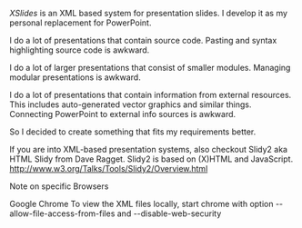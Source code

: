 *XSlides* is an XML based system for presentation slides.
I develop it as my personal replacement for PowerPoint.

I do a lot of presentations that contain source code.
Pasting and syntax highlighting source code is awkward.

I do a lot of larger presentations that consist of smaller modules.
Managing modular presentations is awkward.

I do a lot of presentations that contain information from external resources.
This includes auto-generated vector graphics and similar things.
Connecting PowerPoint to external info sources is awkward.

So I decided to create something that fits my requirements better.

If you are into XML-based presentation systems, also checkout Slidy2 aka HTML Slidy from Dave Ragget.
Slidy2 is based on (X)HTML and JavaScript.
http://www.w3.org/Talks/Tools/Slidy2/Overview.html

Note on specific Browsers

Google Chrome
To view the XML files locally, start chrome with option --allow-file-access-from-files and --disable-web-security
